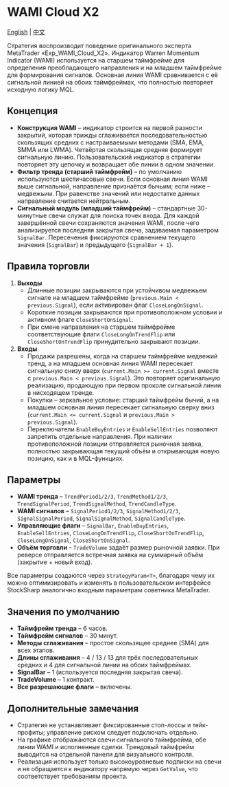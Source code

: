 # WAMI Cloud X2
[English](README.md) | [中文](README_cn.md)

Стратегия воспроизводит поведение оригинального эксперта MetaTrader «Exp_WAMI_Cloud_X2». Индикатор Warren Momentum Indicator (WAMI) используется на старшем таймфрейме для определения преобладающего направления и на младшем таймфрейме для формирования сигналов. Основная линия WAMI сравнивается с её сигнальной линией на обоих таймфреймах, что полностью повторяет исходную логику MQL.

## Концепция

- **Конструкция WAMI** – индикатор строится на первой разности закрытий, которая трижды сглаживается последовательностью скользящих средних с настраиваемыми методами (SMA, EMA, SMMA или LWMA). Четвёртая скользящая средняя формирует сигнальную линию. Пользовательский индикатор в стратегии повторяет эту цепочку и возвращает обе линии в одном значении.
- **Фильтр тренда (старший таймфрейм)** – по умолчанию используются шестичасовые свечи. Если основная линия WAMI выше сигнальной, направление признаётся бычьим; если ниже – медвежьим. При равенстве значений или недостатке данных направление считается нейтральным.
- **Сигнальный модуль (младший таймфрейм)** – стандартные 30-минутные свечи служат для поиска точек входа. Для каждой завершённой свечи сохраняются значения WAMI, после чего анализируется последняя закрытая свеча, задаваемая параметром `SignalBar`. Пересечения фиксируются сравнением текущего значения (`SignalBar`) и предыдущего (`SignalBar + 1`).

## Правила торговли

1. **Выходы**
   - Длинные позиции закрываются при устойчивом медвежьем сигнале на младшем таймфрейме (`previous.Main < previous.Signal`), если активирован флаг `CloseLongOnSignal`.
   - Короткие позиции закрываются при противоположном условии и активном флаге `CloseShortOnSignal`.
   - При смене направления на старшем таймфрейме соответствующие флаги `CloseLongOnTrendFlip` или `CloseShortOnTrendFlip` принудительно закрывают позиции.
2. **Входы**
   - Продажи разрешены, когда на старшем таймфрейме медвежий тренд, а на младшем основная линия WAMI пересекает сигнальную снизу вверх (`current.Main >= current.Signal` вместе с `previous.Main < previous.Signal`). Это повторяет оригинальную реализацию, продающую при первом проколе сигнальной линии в нисходящем тренде.
   - Покупки – зеркальное условие: старший таймфрейм бычий, а на младшем основная линия пересекает сигнальную сверху вниз (`current.Main <= current.Signal` и `previous.Main > previous.Signal`).
   - Переключатели `EnableBuyEntries` и `EnableSellEntries` позволяют запретить отдельные направления. При наличии противоположной позиции отправляется рыночная заявка, полностью закрывающая текущий объём и открывающая новую позицию, как и в MQL-функциях.

## Параметры

- **WAMI тренда** – `TrendPeriod1/2/3`, `TrendMethod1/2/3`, `TrendSignalPeriod`, `TrendSignalMethod`, `TrendCandleType`.
- **WAMI сигналов** – `SignalPeriod1/2/3`, `SignalMethod1/2/3`, `SignalSignalPeriod`, `SignalSignalMethod`, `SignalCandleType`.
- **Управляющие флаги** – `SignalBar`, `EnableBuyEntries`, `EnableSellEntries`, `CloseLongOnTrendFlip`, `CloseShortOnTrendFlip`, `CloseLongOnSignal`, `CloseShortOnSignal`.
- **Объём торговли** – `TradeVolume` задаёт размер рыночной заявки. При реверсе отправляется встречная заявка на суммарный объём (закрытие + новый вход).

Все параметры создаются через `StrategyParam<T>`, благодаря чему их можно оптимизировать и изменять в пользовательском интерфейсе StockSharp аналогично входным параметрам советника MetaTrader.

## Значения по умолчанию

- **Таймфрейм тренда** – 6 часов.
- **Таймфрейм сигналов** – 30 минут.
- **Методы сглаживания** – простое скользящее среднее (SMA) для всех этапов.
- **Длины сглаживания** – 4 / 13 / 13 для трёх последовательных средних и 4 для сигнальной линии на обоих таймфреймах.
- **SignalBar** – 1 (используется последняя закрытая свеча).
- **TradeVolume** – 1 контракт.
- **Все разрешающие флаги** – включены.

## Дополнительные замечания

- Стратегия не устанавливает фиксированные стоп-лоссы и тейк-профиты; управление риском следует подключать отдельно.
- На графике отображаются свечи сигнального таймфрейма, обе линии WAMI и исполненные сделки. Трендовый таймфрейм выводится на отдельной панели для визуального контроля.
- Реализация использует только высокоуровневые подписки на свечи и не обращается к индикатору напрямую через `GetValue`, что соответствует требованиям проекта.
